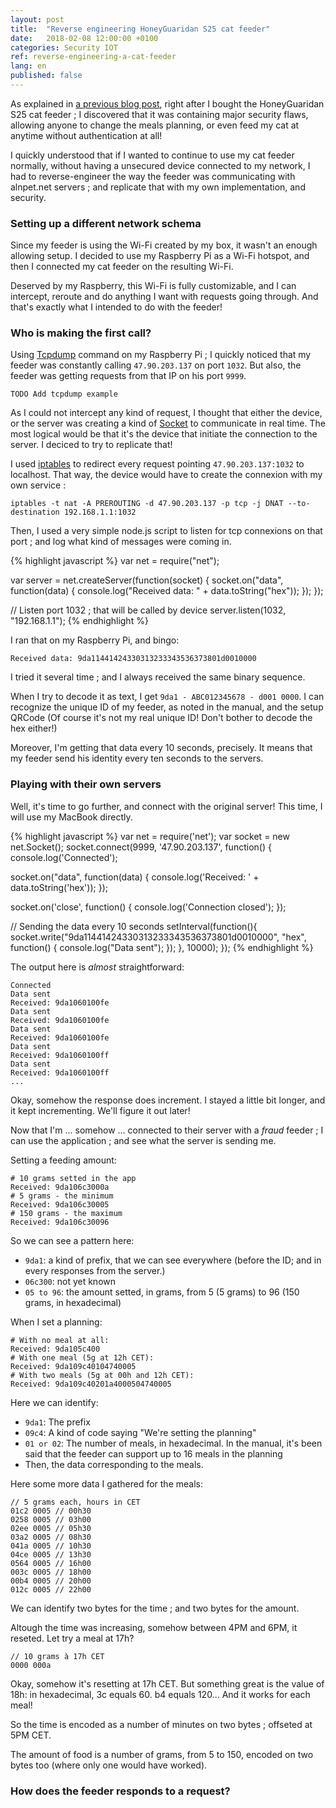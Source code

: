 ```yaml
---
layout: post
title:  "Reverse engineering HoneyGuaridan S25 cat feeder"
date:   2018-02-08 12:00:00 +0100
categories: Security IOT
ref: reverse-engineering-a-cat-feeder
lang: en
published: false
---
```


As explained in [a previous blog post][anyone-could-feed-my-cat], right after I bought the HoneyGuaridan S25 cat feeder ; I discovered that it was containing major security flaws, allowing anyone to change the meals planning, or even feed my cat at anytime without authentication at all!

I quickly understood that if I wanted to continue to use my cat feeder normally, without having a unsecured device connected to my network, I had to reverse-engineer the way the feeder was communicating with alnpet.net servers ; and replicate that with my own implementation, and security.

### Setting up a different network schema

Since my feeder is using the Wi-Fi created by my box, it wasn't an enough allowing setup. I decided to use my Raspberry Pi as a Wi-Fi hotspot, and then I connected my cat feeder on the resulting Wi-Fi.

Deserved by my Raspberry, this Wi-Fi is fully customizable, and I can intercept, reroute and do anything I want with requests going through. And that's exactly what I intended to do with the feeder!

### Who is making the first call?

Using [Tcpdump][tcpdump] command on my Raspberry Pi ; I quickly noticed that my feeder was constantly calling `47.90.203.137` on port `1032`.
But also, the feeder was getting requests from that IP on his port `9999`.

```
TODO Add tcpdump example
```

As I could not intercept any kind of request, I thought that either the device, or the server was creating a kind of [Socket][socket] to communicate in real time.
The most logical would be that it's the device that initiate the connection to the server. I deciced to try to replicate that!

I used [iptables][iptables] to redirect every request pointing `47.90.203.137:1032` to localhost. That way, the device would have to create the connexion with my own service :

```
iptables -t nat -A PREROUTING -d 47.90.203.137 -p tcp -j DNAT --to-destination 192.168.1.1:1032
```

Then, I used a very simple node.js script to listen for tcp connexions on that port ; and log what kind of messages were coming in.

{% highlight javascript %}
var net = require("net");

var server = net.createServer(function(socket) {
  socket.on("data", function(data) {
    console.log("Received data: " + data.toString("hex"));
  });
});

// Listen port 1032 ; that will be called by device
server.listen(1032, "192.168.1.1");
{% endhighlight %}

I ran that on my Raspberry Pi, and bingo:

```
Received data: 9da11441424330313233343536373801d0010000
```

I tried it several time ; and I always received the same binary sequence.

When I try to decode it as text, I get `9da1 - ABC012345678 - d001 0000`. I can recognize the unique ID of my feeder, as noted in the manual, and the setup QRCode (Of course it's not my real unique ID! Don't bother to decode the hex either!)

Moreover, I'm getting that data every 10 seconds, precisely. It means that my feeder send his identity every ten seconds to the servers.

### Playing with their own servers

Well, it's time to go further, and connect with the original server!
This time, I will use my MacBook directly.

{% highlight javascript %}
var net = require('net');
var socket = new net.Socket();
socket.connect(9999, '47.90.203.137', function() {
  console.log('Connected');

  socket.on("data", function(data) {
    console.log('Received: ' + data.toString('hex'));
  });

  socket.on('close', function() {
    console.log('Connection closed');
  });

  // Sending the data every 10 seconds
  setInterval(function(){
    socket.write("9da11441424330313233343536373801d0010000", "hex", function() {
      console.log("Data sent");
    });
  }, 10000);
});
{% endhighlight %}

The output here is *almost* straightforward:

```
Connected
Data sent
Received: 9da1060100fe
Data sent
Received: 9da1060100fe
Data sent
Received: 9da1060100fe
Data sent
Received: 9da1060100ff
Data sent
Received: 9da1060100ff
...
```

Okay, somehow the response does increment. I stayed a little bit longer, and it kept incrementing. We'll figure it out later!

Now that I'm ... somehow ... connected to their server with a *fraud* feeder ; I can use the application ; and see what the server is sending me.

Setting a feeding amount:

```
# 10 grams setted in the app
Received: 9da106c3000a
# 5 grams - the minimum
Received: 9da106c30005
# 150 grams - the maximum
Received: 9da106c30096
```

So we can see a pattern here: 
  - `9da1`: a kind of prefix, that we can see everywhere (before the ID; and in every responses from the server.)
  - `06c300`: not yet known
  - `05 to 96`: the amount setted, in grams, from 5 (5 grams) to 96 (150 grams, in hexadecimal)

When I set a planning:

```
# With no meal at all:
Received: 9da105c400
# With one meal (5g at 12h CET):
Received: 9da109c40104740005
# With two meals (5g at 00h and 12h CET):
Received: 9da109c40201a4000504740005
```

Here we can identify:
  - `9da1`: The prefix
  - `09c4`: A kind of code saying "We're setting the planning"
  - `01 or 02`: The number of meals, in hexadecimal. In the manual, it's been said that the feeder can support up to 16 meals in the planning
  - Then, the data corresponding to the meals.

Here some more data I gathered for the meals:

```
// 5 grams each, hours in CET
01c2 0005 // 00h30
0258 0005 // 03h00
02ee 0005 // 05h30
03a2 0005 // 08h30
041a 0005 // 10h30
04ce 0005 // 13h30
0564 0005 // 16h00
003c 0005 // 18h00
00b4 0005 // 20h00
012c 0005 // 22h00
```

We can identify two bytes for the time ; and two bytes for the amount.

Altough the time was increasing, somehow between 4PM and 6PM, it reseted. Let try a meal at 17h?

```
// 10 grams à 17h CET
0000 000a
```

Okay, somehow it's resetting at 17h CET. But something great is the value of 18h:
in hexadecimal, 3c equals 60. b4 equals 120... And it works for each meal!

So the time is encoded as a number of minutes on two bytes ; offseted at 5PM CET.

The amount of food is a number of grams, from 5 to 150, encoded on two bytes too (where only one would have worked).

### How does the feeder responds to a request?

[anyone-could-feed-my-cat]: /security/iot/2018/01/31/how-anyone-could-feed-my-cat.html
[tcpdump]: https://www.tcpdump.org/tcpdump_man.html
[socket]: https://en.wikipedia.org/wiki/Socket
[iptables]: https://en.wikipedia.org/wiki/Iptables
